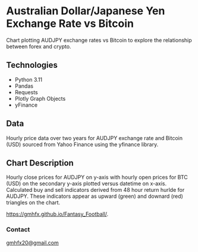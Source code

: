 # Australian Dollar/Japanese Yen Exchange Rate vs Bitcoin

Chart plotting AUDJPY exchange rates vs Bitcoin to explore the relationship between forex and crypto.

## Technologies

* Python 3.11
* Pandas
* Requests
* Plotly Graph Objects
* yFinance

## Data

Hourly price data over two years for AUDJPY exchange rate and Bitcoin (USD) sourced from Yahoo Finance using the yfinance library.


## Chart Description

Hourly close prices for AUDJPY on y-axis with hourly open prices for BTC (USD) on the secondary y-axis plotted versus datetime on x-axis.  Calculated buy and sell indicators derived from 48 hour return hurlde for AUDJPY.  These indicators appear as upward (green) and downard (red) triangles on the chart.

https://gmhfx.github.io/Fantasy_Football/.

### Contact

gmhfx20@gmail.com
